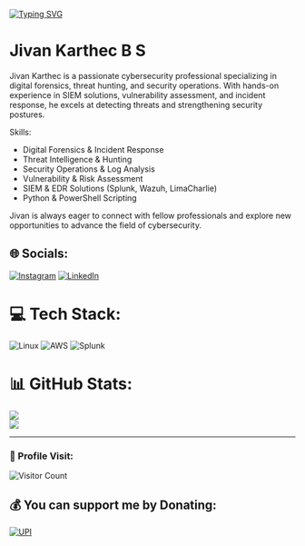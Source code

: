 [![Typing SVG](https://readme-typing-svg.demolab.com?font=Fira+Code&pause=1000&color=00F712&random=false&width=435&lines=Hey%2C+I'm+Jivan+Karthec+)](https://git.io/typing-svg)
 
# Jivan Karthec B S 

Jivan Karthec is a passionate cybersecurity professional specializing in digital forensics, threat hunting, and security operations. With hands-on experience in SIEM solutions, vulnerability assessment, and incident response, he excels at detecting threats and strengthening security postures.

Skills:
- Digital Forensics & Incident Response
- Threat Intelligence & Hunting
- Security Operations & Log Analysis
- Vulnerability & Risk Assessment
- SIEM & EDR Solutions (Splunk, Wazuh, LimaCharlie)
- Python & PowerShell Scripting

Jivan is always eager to connect with fellow professionals and explore new opportunities to advance the field of cybersecurity.

## 🌐 Socials:
[![Instagram](https://img.shields.io/badge/Instagram-%23E4405F.svg?logo=Instagram&logoColor=white)](https://www.instagram.com/ig.__.karthick/) [![LinkedIn](https://img.shields.io/badge/LinkedIn-%230077B5.svg?logo=linkedin&logoColor=white)](https://www.linkedin.com/in/jivan-karthec/)
# 💻 Tech Stack:
![Linux](https://img.shields.io/badge/Linux-FCC624?style=flat&logo=linux&logoColor=black)
![AWS](https://img.shields.io/badge/AWS-232F3E?style=flat&logo=amazon-aws)
![Splunk](https://img.shields.io/badge/Splunk-000000?style=flat&logo=splunk)
# 📊 GitHub Stats:
<!--![](https://github-readme-stats.vercel.app/api?username=scriptkiddieeee&theme=dark&hide_border=false&include_all_commits=true&count_private=false)<br/> -->
![](https://github-readme-streak-stats.herokuapp.com/?user=Jivan-Karthec&theme=dark&hide_border=false)<br/>
![](https://github-readme-stats.vercel.app/api/top-langs/?username=Jivan-Karthec&theme=dark&hide_border=false&include_all_commits=true&count_private=false&layout=compact)

---
### 👤 Profile Visit:
![Visitor Count](https://profile-counter.glitch.me/Jivan-Karthec/count.svg)
  ## 💰 You can support me by Donating:
  [![UPI](https://img.shields.io/badge/UPI-0052FF?style=for-the-badge&logo=google-pay&logoColor=white)](upi://pay?pa=9384230285@upi)

 

  
